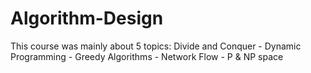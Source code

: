 # Algorithm-Design

This course was mainly about 5 topics:
Divide and Conquer - Dynamic Programming - Greedy Algorithms - Network Flow - P & NP space
